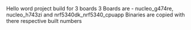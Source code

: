 Hello word project build for 3 boards
3 Boards are - nucleo_g474re, nucleo_h743zi and nrf5340dk_nrf5340_cpuapp
Binaries are copied with there respective built numbers
